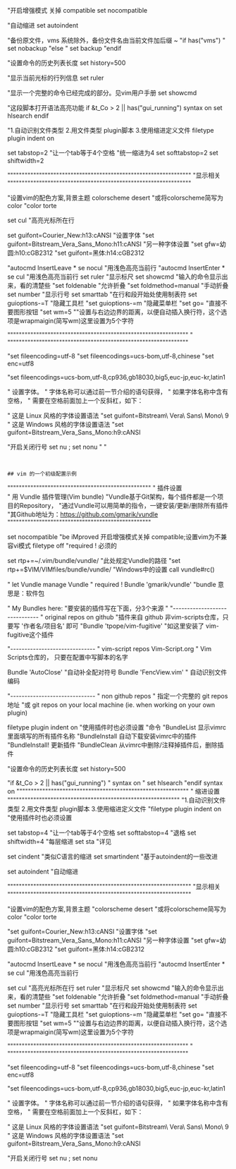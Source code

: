 "开启增强模式  关掉 compatible
set nocompatible

"自动缩进
set autoindent

"备份原文件，vms 系统除外，备份文件名由当前文件加后缀 ~ 
"if has("vms")
"   set nobackup
"else
"    set backup
"endif

"设置命令的历史列表长度
set history=500

"显示当前光标的行列信息
set ruler

"显示一个完整的命令已经完成的部分。见vim用户手册
set showcmd

"这段脚本打开语法高亮功能
if &t_Co > 2 || has("gui_running")
	syntax on
	set hlsearch
endif

"1.自动识别文件类型 2.用文件类型 plugin脚本 3.使用缩进定义文件
filetype plugin indent on

set tabstop=2   "让一个tab等于4个空格
"统一缩进为4
set softtabstop=2
set shiftwidth=2


""""""""""""""""""""""""""""""""""""""""""""""""""""""""""""""""
"显示相关
""""""""""""""""""""""""""""""""""""""""""""""""""""""""""""""""

"设置vim的配色方案,背景主题
colorscheme desert
"或将colorscheme简写为color
"color torte


set cul 									"高亮光标所在行

set guifont=Courier_New:h13:cANSI  	   	"设置字体
"set guifont=Bitstream_Vera_Sans_Mono:h11:cANSI "另一种字体设置
"set gfw=幼圆:h10:cGB2312
"set guifont=黑体:h14:cGB2312

"autocmd InsertLeave * se nocul 			"用浅色高亮当前行
"autocmd InsertEnter * se cul				"用浅色高亮当前行
set ruler 									"显示标尺
set showcmd									"输入的命令显示出来，看的清楚些
"set foldenable								"允许折叠
"set foldmethod=manual						"手动折叠
set number									"显示行号
set smarttab								"在行和段开始处使用制表符
set guioptions-=T							"隐藏工具栏
"set guioptions-=m							"隐藏菜单栏
"set go=   									"直接不要图形按钮
"set wm=5
""设置与右边边界的距离，以便自动插入换行符，这个选项是wrapmaigin(简写wm)这里设置为5个字符


"""""""""""""""""""""""""""""""""""""""""""""""""""""""""""""""
"
"""""""""""""""""""""""""""""""""""""""""""""""""""""""""""""""

"set fileencoding=utf-8
"set fileencodings=ucs-bom,utf-8,chinese
"set enc=utf8

"set fileencodings=ucs-bom,utf-8,cp936,gb18030,big5,euc-jp,euc-kr,latin1

" 设置字体。
" 字体名称可以通过前一节介绍的语句获得，
" 如果字体名称中含有空格，
" 需要在空格前面加上一个反斜杠，如下：

" 这是 Linux 风格的字体设置语法
"set guifont=Bitstream\ Vera\ Sans\ Mono\ 9
" 这是 Windows 风格的字体设置语法
"set guifont=Bitstream_Vera_Sans_Mono:h9:cANSI



"开启关闭行号  set nu  ;  set nonu
"
"
```


## vim 的一个初级配置示例

```

""""""""""""""""""""""""""""""""""""""""""""""""""
"			 插件设置	
"		用 Vundle 插件管理(Vim bundle)
"Vundle基于Git架构，每个插件都是一个项目的Repository，
"通过Vundle可以用简单的指令，一键安装/更新/删除所有插件
"其Github地址为：https://github.com/gmarik/vundle
""""""""""""""""""""""""""""""""""""""""""""""""""			 

set nocompatible			"be iMproved 开启增强模式关掉 compatible;设置vim为不兼容vi模式
filetype off				"required ! 必须的

set rtp+=~/.vim/bundle/vundle/	"此处规定Vundle的路径
"set rtp+=$VIM/VIMfiles/bundle/vundle/	"Windows中的设置
call vundle#rc()

" let Vundle manage Vundle
"  required !
Bundle 'gmarik/vundle'		"bundle 意思是：软件包


" My Bundles here:				"要安装的插件写在下面，分3个来源
"
"------------------------------
"  original repos on github
"插件来自 github 非vim-scripts仓库，只要写 '作者名/项目名' 即可
"Bundle 'tpope/vim-fugitive'	"如这里安装了 vim-fugitive这个插件


"------------------------------
" vim-script repos			Vim-Script.org
" Vim Scripts仓库的， 只要在配置中写脚本的名字

Bundle 'AutoClose'				"自动补全配对符号
Bundle 'FencView.vim'			" 自动识别文件编码



"------------------------------
" non github repos
" 指定一个完整的 git repos 地址
"或 git repos on your local machine (ie. when working on your own plugin)


filetype plugin indent on		"使用插件时也必须设置
"命令
"BundleList		显示vimrc里面填写的所有插件名称
"BundleInstall	自动下载安装vimrc中的插件
"BundleInstall!	更新插件
"BundleClean	从vimrc中删除/注释掉插件后，删除插件




"设置命令的历史列表长度
set history=500


"if &t_Co > 2 || has("gui_running")
"	syntax on
"	set hlsearch
"endif
syntax on
""""""""""""""""""""""""""""""""""""""""""""""""""""""""""""
"   缩进设置
""""""""""""""""""""""""""""""""""""""""""""""""""""""""""""
"1.自动识别文件类型 2.用文件类型 plugin脚本 3.使用缩进定义文件
"filetype plugin indent on		"使用插件时也必须设置


set tabstop=4   			"让一个tab等于4个空格
set softtabstop=4			"退格
set shiftwidth=4			"每层缩进
set sta						"详见

set cindent					"类似C语言的缩进
set smartindent				"基于autoindent的一些改进

set autoindent				"自动缩进


""""""""""""""""""""""""""""""""""""""""""""""""""""""""""""""""
"显示相关
""""""""""""""""""""""""""""""""""""""""""""""""""""""""""""""""

"设置vim的配色方案,背景主题
"colorscheme desert
"或将colorscheme简写为color
"color torte



"set guifont=Courier_New:h13:cANSI  	   	"设置字体
"set guifont=Bitstream_Vera_Sans_Mono:h11:cANSI "另一种字体设置
"set gfw=幼圆:h10:cGB2312
"set guifont=黑体:h14:cGB2312

"autocmd InsertLeave * se nocul 			"用浅色高亮当前行
"autocmd InsertEnter * se cul				"用浅色高亮当前行

set cul 									"高亮光标所在行
set ruler 									"显示标尺
set showcmd									"输入的命令显示出来，看的清楚些
"set foldenable								"允许折叠
"set foldmethod=manual						"手动折叠
set number									"显示行号
set smarttab								"在行和段开始处使用制表符
set guioptions-=T							"隐藏工具栏
"set guioptions-=m							"隐藏菜单栏
"set go=   									"直接不要图形按钮
"set wm=5
""设置与右边边界的距离，以便自动插入换行符，这个选项是wrapmaigin(简写wm)这里设置为5个字符


"""""""""""""""""""""""""""""""""""""""""""""""""""""""""""""""
"
"""""""""""""""""""""""""""""""""""""""""""""""""""""""""""""""

"set fileencoding=utf-8
"set fileencodings=ucs-bom,utf-8,chinese
"set enc=utf8

"set fileencodings=ucs-bom,utf-8,cp936,gb18030,big5,euc-jp,euc-kr,latin1

" 设置字体。
" 字体名称可以通过前一节介绍的语句获得，
" 如果字体名称中含有空格，
" 需要在空格前面加上一个反斜杠，如下：

" 这是 Linux 风格的字体设置语法
"set guifont=Bitstream\ Vera\ Sans\ Mono\ 9
" 这是 Windows 风格的字体设置语法
"set guifont=Bitstream_Vera_Sans_Mono:h9:cANSI



"开启关闭行号  set nu  ;  set nonu




```







